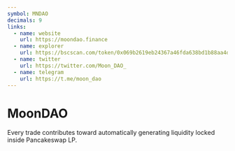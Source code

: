 ```yaml
---
symbol: MNDAO
decimals: 9
links:
  - name: website
    url: https://moondao.finance
  - name: explorer
    url: https://bscscan.com/token/0x069b2619eb24367a46fda638bd1b88aa4dad7879
  - name: twitter
    url: https://twitter.com/Moon_DAO_
  - name: telegram
    url: https://t.me/moon_dao
---
```


# MoonDAO

Every trade contributes toward automatically generating liquidity locked inside Pancakeswap LP.
